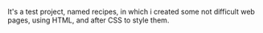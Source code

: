 It's a test project, named recipes, in which i created some not difficult web pages, using HTML, and after CSS to style them.